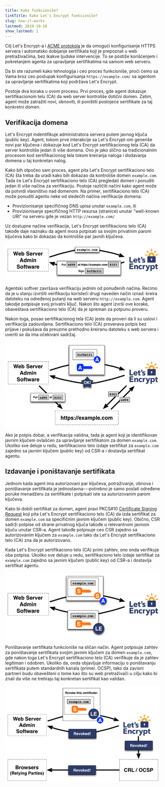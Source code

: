 ```yaml
---
title: Kako funkcioniše?
linkTitle: Kako Let's Encrypt funkcioniše?
slug: how-it-works
lastmod: 2019-10-18
show_lastmod: 1
---
```



Cilj Let's&nbsp;Encrypt-a i [ACME protokola](https://tools.ietf.org/html/rfc8555) je da omogući konfigurisanje HTTPS servera i automatsko dobijanje sertifikata koji je prepoznat u web pretraživačima, bez ikakve ljudske intervencije.  To se postiže korišćenjem i pokretanjem agenta za upravljanje sertifikatima na samom web serveru.

Da bi ste razumeli kako tehnologija i ceo proces funkcioniše, proći ćemo sa Vama kroz ceo postupak konfigurisanja `https://example.com/` sa agentom za upravljanje sertifikatima koji podržava Let's&nbsp;Encrypt.

Postoje dva koraka u ovom procesu.  Prvi proces, gde agent dokazuje sertifikacionom telu (CA) da web server kontroliše dotični domen.  Zatim, agent može zatražiti novi, obnoviti, ili poništiti postojeće sertifikate za taj konkretni domen.

## Verifikacija domena

Let's&nbsp;Encrypt indentifikuje administratora servera putem javnog ključa (public key).  Agent, tokom prve interakcije sa Let's&nbsp;Encrypt-om generiše novi par ključeva i dokazuje kod Let's&nbsp;Encrypt sertifikacionog tela (CA) da server kontroliše jedan ili više domena.  Ovo je jako slično sa tradicionalnim procesom kod sertifikacionog tela tokom kreiranja naloga i dodavanja domena u taj konkretan nalog.

Kako bih otpočeo sam proces, agent pita Let's Encrypt sertifikaciono telo (CA) šta treba da uradi kako bih dokazao da kontroliše domen `example.com`.  Tada će Let's Encrypt sertifikaciono telo (CA) pregledati domen i ponuditi jedan ili više načina za verifikaciju.   Postoje različiti načini kako agent može da potvrdi vlasništvo nad domenom.  Na primer, sertifikaciono telo (CA) može ponuditi agentu neke od sledećih načina verifikacije domena:

* Provizionisanje specifičnog DNS upisa unutar `example.com`, ili
* Provizionisanje specifičnog HTTP resursa (stranice) unutar "well-known URI" na serveru gde je vezan `http://example.com/`

Uz dostupne načine verifikacije, Let's Encrypt sertifikaciono telo (CA) takođe daje naznaku da agent mora potpisati sa svojim privatnim parom ključeva kako bi dokazao da kontroliše par javnih ključeva.

<div class="howitworks-figure">
<img alt="Zahtevanje challenge-a za validaciju example.com"
     src="/images/howitworks_challenge.png"/>
</div>

Agentski softver završava verifikaciju jednim od ponuđenih načina.   Recimo da je u stanju izvršiti verifikaciju koristeći drugi naveden način iznad: kreira datoteku na određenoj putanji na web serveru `http://example.com`.  Agent takodje potpisuje svoj privatni ključ.  Nakon što agent izvrši ove korake, obaveštava sertifikaciono telo (CA) da je spreman za potpunu proveru.

Nakon toga, posao sertifikacionog tela (CA) jeste da proveri da li su uslovi i verifikacija zadovoljena.  Sertifikaciono telo (CA) proverava potpis bez prijave i pokušava da preuzme prethodno kreiranu datoteku s web servera i uveriti se da ima očekivani sadržaj.

<div class="howitworks-figure">
<img alt="Potraživanje dozvole za zastupanje za example.com"
     src="/images/howitworks_authorization.png"/>
</div>

Ako je potpis dobar, a verifikacija validna, tada je agent koji je identifikovan javnim ključem ovlašćen za upravljanje sertifikatom za domen `example.com`.  Ukoliko sve deluje u redu, sertifikaciono telo izdaje sertifikat za  `example.com` zajedno sa javnim ključem (public key) od CSR-a i dostavlja sertifikat agentu.


## Izdavanje i poništavanje sertifikata

Jednom kada agent ima autorizovani par ključeva, potraživanje, obnova i poništavanje sertifikata je jednostavna---potrebno je samo poslati određene poruke menadžeru za sertifikate i potpisati iste sa autorizovanim parom ključeva.

Kako bi dobili sertifikat za domen, agent pravi PKCS#10 [Certificate Signing Request](https://tools.ietf.org/html/rfc2986) koji pita Let's&nbsp;Encrypt sertifikaciono telo (CA) da izda sertifikat za domen `example.com` sa specifičnim javnim ključem (public key).  Obično, CSR sadrži potpise od strane privatnog ključa takođe u relevantnom javnom ključu unutar CSR-a.  Agent takođe potpisuje ceo CSR zajedno sa autorizovanim ključem za `example.com` tako da Let's&nbsp;Encrypt sertifikaciono telo (CA) zna da je autorizovano.

Kada Let's&nbsp;Encrypt sertifikaciono telo (CA) primi zahtev, ono onda verifikuje oba potpisa.  Ukoliko sve deluje u redu, sertifikaciono telo izdaje sertifikat za  `example.com` zajedno sa javnim ključem (public key) od CSR-a i dostavlja sertifikat agentu.

<div class="howitworks-figure">
<img alt="Potraživanje sertifikata za example.com"
     src="/images/howitworks_certificate.png"/>
</div>

Poništavanje sertifikata funkcioniše na sličan način.  Agent potpisuje zahtev za poništavanje sertifikata svojim javnim ključem za domen  `example.com`, gde nakon toga Let's&nbsp;Encrypt sertifikaciono telo (CA) verifikuje da je zahtev legitiman i odobren.  Ukoliko da, onda objavljuje informaciju o poništavanju sertifikata putem standardnih kanala (primer. OCSP), tako da zavisni partneri budu obavešteni o tome kao što su web pretraživači u cilju kako bi znali da više ne tretiraju taj konkretan sertifikat kao validan.

<div class="howitworks-figure">
<img alt="Potraživanje poništenja sertifikata za example.com"
     src="/images/howitworks_revocation.png"/>
</div>



